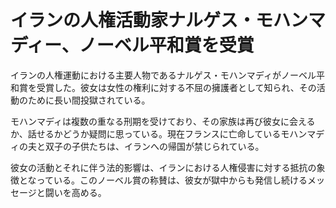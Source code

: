 # イランの人権活動家ナルゲス・モハンマディー、ノーベル平和賞を受賞

イランの人権運動における主要人物であるナルゲス・モハンマディがノーベル平和賞を受賞した。彼女は女性の権利に対する不屈の擁護者として知られ、その活動のために長い間投獄されている。

モハンマディは複数の重なる刑期を受けており、その家族は再び彼女に会えるか、話せるかどうか疑問に思っている。現在フランスに亡命しているモハンマディの夫と双子の子供たちは、イランへの帰国が禁じられている。

彼女の活動とそれに伴う法的影響は、イランにおける人権侵害に対する抵抗の象徴となっている。このノーベル賞の称賛は、彼女が獄中からも発信し続けるメッセージと闘いを高める。
